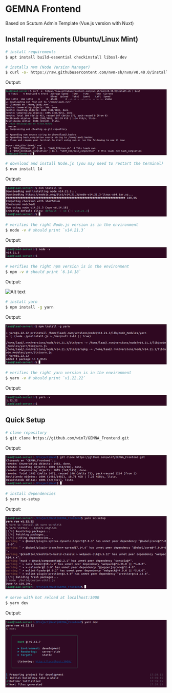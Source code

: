 # GEMNA Frontend
Based on Scutum Admin Template (Vue.js version with Nuxt)

## Install requirements (Ubuntu/Linux Mint)
``` bash
# install requirements
$ apt install build-essential checkinstall libssl-dev
```

``` bash
# installs nvm (Node Version Manager)
$ curl -o- https://raw.githubusercontent.com/nvm-sh/nvm/v0.40.0/install.sh | bash
```
Output:

![Alt text](/setup_img/install_nvm.png)

``` bash
# download and install Node.js (you may need to restart the terminal)
$ nvm install 14
```
Output:

![Alt text](/setup_img/install_node_14.png)

``` bash
# verifies the right Node.js version is in the environment
$ node -v # should print `v14.21.3`
```
Output:

![Alt text](/setup_img/node_version.png)

``` bash
# verifies the right npm version is in the environment
$ npm -v # should print `6.14.18`
```
Output:

![Alt text](/setup_img/npm.version.png)

``` bash
# install yarn
$ npm install -g yarn
```
Output:

![Alt text](/setup_img/install_yarn.png)

``` bash
# verifies the right yarn version is in the environment
$ yarn -v # should print `v1.22.22`
```
Output:

![Alt text](/setup_img/yarn_version.png)

## Quick Setup
``` bash
# clone repository
$ git clone https://github.com/win7/GEMNA_Frontend.git
```

Output:

![Alt text](/setup_img/clone_frontend.png)

``` bash
# install dependencies
$ yarn sc-setup
```
Output:

![Alt text](/setup_img/yarn_setup.png)

``` bash
# serve with hot reload at localhost:3000
$ yarn dev
```
Output:

![Alt text](/setup_img/run_nuxt.png)